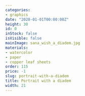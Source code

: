 ```yaml
---
categories:
- graphics
date: "2020-01-01T00:00:00Z"
height: 30
id: 0
inStock: false
isVisible: false
mainImage: sana_wish_a_diadem.jpg
materials:
- watercolor
- paper
- copper leaf sheets
order: 115
price: -1
slug: portrait-with-a-diadem
title: Portrait with a diadem
width: 21
---
```


